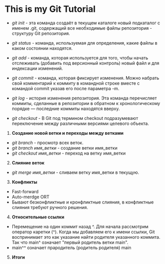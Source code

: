# This is my Git Tutorial
* *git init* - эта команда создаёт в текущем каталоге новый подкаталог с именем .git, содержащий все необходимые файлы репозитория - структуру Git репозитория.

* *git status* - команда, используемая для определения, какие файлы в каком состоянии находятся. 

* *git add* - команда, которая используется для того, чтобы начать отслеживать (добавить под версионный контроль) новый файл и для индексации изменений.

* *git commit* - команда, которая фиксирует изменения. Можно набрать свой комментарий к коммиту в командной строке вместе с командой commit указав его после параметра -m.

* *git log* - история изменения репозитория. Эта команда перечисляет коммиты, сделанные в репозитории в обратном к хронологическому порядке — последние коммиты находятся вверху.

* *git checkout* -  В Git под термином checkout подразумевают переключение между различными версиями целевого объекта.


1. __Создание новой ветки и переходы между ветками__
* *git branch* - просмотр всех веток.
* *git branch имя_ветки* - создание ветки имя_ветки
* *git checkout имя_ветки* - переход на ветку имя_ветки

2. __Слияние веток__
* *git merge имя_ветки* - сливаем ветку имя_ветки в текущую.

3. __Конфликты__

* Fast-forward
* Auto-merdge ORT
* Бывают безконфликтные и кронфликтные слияния, в конфликтные слияния требуют ручного решения.

4. __Относительные ссылки__
* Перемещение на один коммит назад ^.
Для начала рассмотрим оператор каретки (^). 
Когда мы добавляем его к имени ссылки, Git воспринимает это как указание найти родителя указанного коммита.
Так что main^ означает "первый родитель ветки main".
* main^^ означает прародитель (родитель родителя) main
5. __Итоги__